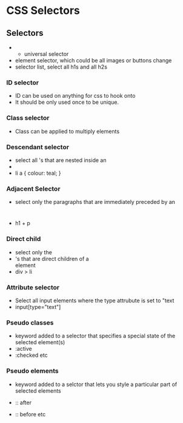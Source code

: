 # CSS Selectors
## Selectors
- * universal selector
- element selector, which could be all images or buttons change 
- selector list, select all h1s and all h2s

### ID selector
- ID can be used on anything for css to hook onto
- It should be only used once to be unique.


### Class selector
- Class can be applied to multiply elements 

### Descendant selector
- select all <a>'s that are nested inside an <li>
- li a {
    colour: teal;
}
### Adjacent Selector
- select only the paragraphs that are immediately preceded by an <h1>
 - h1 + p

 ### Direct child
 - select only the <li>'s that are direct children of a <div> element
 - div > li

 ### Attribute selector
 - Select all input elements where the type attrubute is set to "text
 - input[type="text"]

 ### Pseudo classes
 - keyword added to a selector that specifies a special state of the selected element(s)
 - :active
 - :checked 
 etc

 ### Pseudo elements
 - keyword added to a selctor that lets you style a particular part of selected elements

 - :: after
 - :: before
 etc